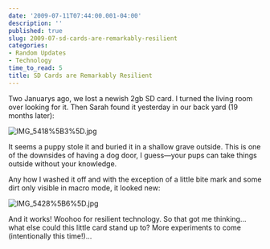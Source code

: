 ```yaml
---
date: '2009-07-11T07:44:00.001-04:00'
description: ''
published: true
slug: 2009-07-sd-cards-are-remarkably-resilient
categories:
- Random Updates
- Technology
time_to_read: 5
title: SD Cards are Remarkably Resilient
---
```



Two Januarys ago, we lost a newish 2gb SD card. I turned the living room over looking for it. Then Sarah found it yesterday in our back yard (19 months later):  

![IMG_5418%5B3%5D.jpg](IMG_5418%5B3%5D.jpg)</a> 

It seems a puppy stole it and buried it in a shallow grave outside. This is one of the downsides of having a dog door, I guess—your pups can take things outside without your knowledge.

Any how I washed it off and with the exception of a little bite mark and some dirt only visible in macro mode, it looked new:

![IMG_5428%5B6%5D.jpg](IMG_5428%5B6%5D.jpg)</a> 

And it works! Woohoo for resilient technology. So that got me thinking…what else could this little card stand up to? More experiments to come (intentionally this time!)…